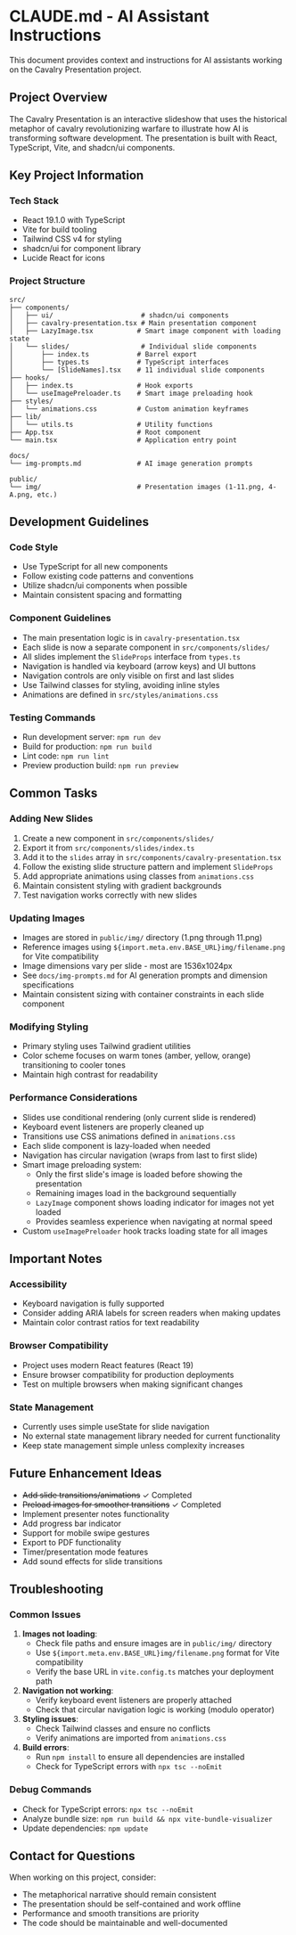 # CLAUDE.md - AI Assistant Instructions

This document provides context and instructions for AI assistants working on the Cavalry Presentation project.

## Project Overview

The Cavalry Presentation is an interactive slideshow that uses the historical metaphor of cavalry revolutionizing warfare to illustrate how AI is transforming software development. The presentation is built with React, TypeScript, Vite, and shadcn/ui components.

## Key Project Information

### Tech Stack
- React 19.1.0 with TypeScript
- Vite for build tooling
- Tailwind CSS v4 for styling
- shadcn/ui for component library
- Lucide React for icons

### Project Structure
```
src/
├── components/
│   ├── ui/                      # shadcn/ui components
│   ├── cavalry-presentation.tsx # Main presentation component
│   ├── LazyImage.tsx           # Smart image component with loading state
│   └── slides/                  # Individual slide components
│       ├── index.ts            # Barrel export
│       ├── types.ts            # TypeScript interfaces
│       └── [SlideNames].tsx    # 11 individual slide components
├── hooks/
│   ├── index.ts                # Hook exports
│   └── useImagePreloader.ts    # Smart image preloading hook
├── styles/
│   └── animations.css          # Custom animation keyframes
├── lib/
│   └── utils.ts                # Utility functions
├── App.tsx                     # Root component
└── main.tsx                    # Application entry point

docs/
└── img-prompts.md              # AI image generation prompts

public/
└── img/                        # Presentation images (1-11.png, 4-A.png, etc.)
```

## Development Guidelines

### Code Style
- Use TypeScript for all new components
- Follow existing code patterns and conventions
- Utilize shadcn/ui components when possible
- Maintain consistent spacing and formatting

### Component Guidelines
- The main presentation logic is in `cavalry-presentation.tsx`
- Each slide is now a separate component in `src/components/slides/`
- All slides implement the `SlideProps` interface from `types.ts`
- Navigation is handled via keyboard (arrow keys) and UI buttons
- Navigation controls are only visible on first and last slides
- Use Tailwind classes for styling, avoiding inline styles
- Animations are defined in `src/styles/animations.css`

### Testing Commands
- Run development server: `npm run dev`
- Build for production: `npm run build`
- Lint code: `npm run lint`
- Preview production build: `npm run preview`

## Common Tasks

### Adding New Slides
1. Create a new component in `src/components/slides/` 
2. Export it from `src/components/slides/index.ts`
3. Add it to the `slides` array in `src/components/cavalry-presentation.tsx`
4. Follow the existing slide structure pattern and implement `SlideProps`
5. Add appropriate animations using classes from `animations.css`
6. Maintain consistent styling with gradient backgrounds
7. Test navigation works correctly with new slides

### Updating Images
- Images are stored in `public/img/` directory (1.png through 11.png)
- Reference images using `${import.meta.env.BASE_URL}img/filename.png` for Vite compatibility
- Image dimensions vary per slide - most are 1536x1024px
- See `docs/img-prompts.md` for AI generation prompts and dimension specifications
- Maintain consistent sizing with container constraints in each slide component

### Modifying Styling
- Primary styling uses Tailwind gradient utilities
- Color scheme focuses on warm tones (amber, yellow, orange) transitioning to cooler tones
- Maintain high contrast for readability

### Performance Considerations
- Slides use conditional rendering (only current slide is rendered)
- Keyboard event listeners are properly cleaned up
- Transitions use CSS animations defined in `animations.css`
- Each slide component is lazy-loaded when needed
- Navigation has circular navigation (wraps from last to first slide)
- Smart image preloading system:
  - Only the first slide's image is loaded before showing the presentation
  - Remaining images load in the background sequentially
  - `LazyImage` component shows loading indicator for images not yet loaded
  - Provides seamless experience when navigating at normal speed
- Custom `useImagePreloader` hook tracks loading state for all images

## Important Notes

### Accessibility
- Keyboard navigation is fully supported
- Consider adding ARIA labels for screen readers when making updates
- Maintain color contrast ratios for text readability

### Browser Compatibility
- Project uses modern React features (React 19)
- Ensure browser compatibility for production deployments
- Test on multiple browsers when making significant changes

### State Management
- Currently uses simple useState for slide navigation
- No external state management library needed for current functionality
- Keep state management simple unless complexity increases

## Future Enhancement Ideas
- ~~Add slide transitions/animations~~ ✓ Completed
- ~~Preload images for smoother transitions~~ ✓ Completed
- Implement presenter notes functionality
- Add progress bar indicator
- Support for mobile swipe gestures
- Export to PDF functionality
- Timer/presentation mode features
- Add sound effects for slide transitions

## Troubleshooting

### Common Issues
1. **Images not loading**: 
   - Check file paths and ensure images are in `public/img/` directory
   - Use `${import.meta.env.BASE_URL}img/filename.png` format for Vite compatibility
   - Verify the base URL in `vite.config.ts` matches your deployment path
2. **Navigation not working**: 
   - Verify keyboard event listeners are properly attached
   - Check that circular navigation logic is working (modulo operator)
3. **Styling issues**: 
   - Check Tailwind classes and ensure no conflicts
   - Verify animations are imported from `animations.css`
4. **Build errors**: 
   - Run `npm install` to ensure all dependencies are installed
   - Check for TypeScript errors with `npx tsc --noEmit`

### Debug Commands
- Check for TypeScript errors: `npx tsc --noEmit`
- Analyze bundle size: `npm run build && npx vite-bundle-visualizer`
- Update dependencies: `npm update`

## Contact for Questions

When working on this project, consider:
- The metaphorical narrative should remain consistent
- The presentation should be self-contained and work offline
- Performance and smooth transitions are priority
- The code should be maintainable and well-documented